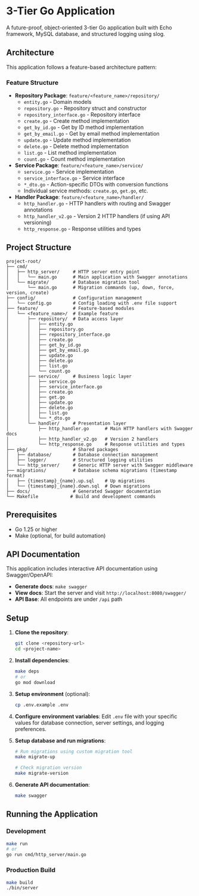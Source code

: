 # 3-Tier Go Application

A future-proof, object-oriented 3-tier Go application built with Echo framework, MySQL database, and structured logging using slog.

## Architecture

This application follows a feature-based architecture pattern:


### Feature Structure
- **Repository Package**: `feature/<feature_name>/repository/`
  - `entity.go` - Domain models
  - `repository.go` - Repository struct and constructor
  - `repository_interface.go` - Repository interface
  - `create.go` - Create method implementation
  - `get_by_id.go` - Get by ID method implementation
  - `get_by_email.go` - Get by email method implementation
  - `update.go` - Update method implementation
  - `delete.go` - Delete method implementation
  - `list.go` - List method implementation
  - `count.go` - Count method implementation
- **Service Package**: `feature/<feature_name>/service/`
  - `service.go` - Service implementation
  - `service_interface.go` - Service interface
  - `*_dto.go` - Action-specific DTOs with conversion functions
  - Individual service methods: `create.go`, `get.go`, etc.
- **Handler Package**: `feature/<feature_name>/handler/`
  - `http_handler.go` - HTTP handlers with routing and Swagger annotations
  - `http_handler_v2.go` - Version 2 HTTP handlers (if using API versioning)
  - `http_response.go` - Response utilities and types


## Project Structure

```
project-root/
├── cmd/
│   ├── http_server/     # HTTP server entry point
│   │   └── main.go      # Main application with Swagger annotations
│   └── migrate/         # Database migration tool
│       └── main.go      # Migration commands (up, down, force, version, create)
├── config/              # Configuration management
│   └── config.go        # Config loading with .env file support
├── feature/             # Feature-based modules
│   └── <feature_name>/  # Example feature
│       ├── repository/  # Data access layer
│       │   ├── entity.go
│       │   ├── repository.go
│       │   ├── repository_interface.go
│       │   ├── create.go
│       │   ├── get_by_id.go
│       │   ├── get_by_email.go
│       │   ├── update.go
│       │   ├── delete.go
│       │   ├── list.go
│       │   └── count.go
│       ├── service/     # Business logic layer
│       │   ├── service.go
│       │   ├── service_interface.go
│       │   ├── create.go
│       │   ├── get.go
│       │   ├── update.go
│       │   ├── delete.go
│       │   ├── list.go
│       │   └── *_dto.go
│       └── handler/     # Presentation layer
│           ├── http_handler.go      # Main HTTP handlers with Swagger docs
│           ├── http_handler_v2.go   # Version 2 handlers
│           └── http_response.go     # Response utilities and types
├── pkg/                 # Shared packages
│   ├── database/        # Database connection management
│   ├── logger/          # Structured logging utilities
│   └── http_server/     # Generic HTTP server with Swagger middleware
├── migrations/          # Database schema migrations (timestamp format)
│   ├── {timestamp}_{name}.up.sql    # Up migrations
│   └── {timestamp}_{name}.down.sql  # Down migrations
├── docs/                # Generated Swagger documentation
└── Makefile            # Build and development commands
```


## Prerequisites

- Go 1.25 or higher
- Make (optional, for build automation)

## API Documentation

This application includes interactive API documentation using Swagger/OpenAPI:

- **Generate docs**: `make swagger`
- **View docs**: Start the server and visit `http://localhost:8080/swagger/`
- **API Base**: All endpoints are under `/api` path

## Setup

1. **Clone the repository**:
   ```bash
   git clone <repository-url>
   cd <project-name>
   ```

2. **Install dependencies**:
   ```bash
   make deps
   # or
   go mod download
   ```

3. **Setup environment** (optional):
   ```bash
   cp .env.example .env
   ```

4. **Configure environment variables**: Edit `.env` file with your specific values for database connection, server settings, and logging preferences.

5. **Setup database and run migrations**:
   ```bash
   # Run migrations using custom migration tool
   make migrate-up
   
   # Check migration version
   make migrate-version
   ```

6. **Generate API documentation**:
   ```bash
   make swagger
   ```

## Running the Application

### Development
```bash
make run
# or
go run cmd/http_server/main.go
```

### Production Build
```bash
make build
./bin/server
```


